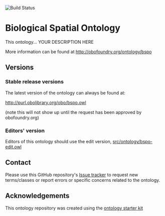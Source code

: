 
![Build Status](https://github.com/obophenotype/biological-spatial-ontology/workflows/CI/badge.svg)
# Biological Spatial Ontology

This ontology... YOUR DESCRIPTION HERE

More information can be found at http://obofoundry.org/ontology/bspo

## Versions

### Stable release versions

The latest version of the ontology can always be found at:

http://purl.obolibrary.org/obo/bspo.owl

(note this will not show up until the request has been approved by obofoundry.org)

### Editors' version

Editors of this ontology should use the edit version, [src/ontology/bspo-edit.owl](src/ontology/bspo-edit.owl)

## Contact

Please use this GitHub repository's [Issue tracker](https://github.com/obophenotype/biological-spatial-ontology/issues) to request new terms/classes or report errors or specific concerns related to the ontology.

## Acknowledgements

This ontology repository was created using the [ontology starter kit](https://github.com/INCATools/ontology-starter-kit)